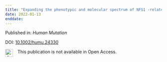 ```yaml
---
title: "Expanding the phenotypic and molecular spectrum of NFS1 ‐related disorders that cause functional deficiencies in mitochondrial and cytosolic iron‐sulfur cluster containing enzymes"
date: 2022-01-13
enddate:
---
```


Published in: *Human Mutation*

DOI: [10.1002/humu.24330](https://doi.org/10.1002/humu.24330)

<img src="https://upload.wikimedia.org/wikipedia/commons/thumb/0/0e/Closed_Access_logo_transparent.svg/1200px-Closed_Access_logo_transparent.svg.png" alt="drawing" width="25" align="left"/> &nbsp;&nbsp;&nbsp;This publication is not available in Open Access.


